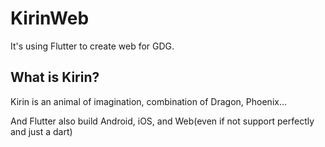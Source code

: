 # KirinWeb

It's using Flutter to create web for GDG.

## What is Kirin?
Kirin is an animal of imagination, combination of Dragon, Phoenix... 

And Flutter also build Android, iOS, and Web(even if not support perfectly and just a dart)